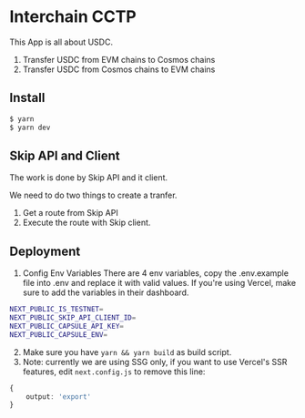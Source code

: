 # Interchain CCTP
This App is all about USDC.
1. Transfer USDC from EVM chains to Cosmos chains
2. Transfer USDC from Cosmos chains to EVM chains

## Install
```sh
$ yarn
$ yarn dev
```

## Skip API and Client
The work is done by Skip API and it client.

We need to do two things to create a tranfer.
1. Get a route from Skip API
2. Execute the route with Skip client.

## Deployment

1. Config Env Variables
There are 4 env variables, copy the .env.example file into .env and replace it with valid values. If you're using Vercel, make sure to add the variables in their dashboard.
```bash
NEXT_PUBLIC_IS_TESTNET=
NEXT_PUBLIC_SKIP_API_CLIENT_ID=
NEXT_PUBLIC_CAPSULE_API_KEY=
NEXT_PUBLIC_CAPSULE_ENV=
```

2. Make sure you have `yarn && yarn build` as build script.
3. Note: currently we are using SSG only, if you want to use Vercel's SSR features, edit `next.config.js` to remove this line:

```ts
{
    output: 'export'
}
```
